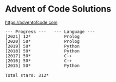 # Advent of Code Solutions

https://adventofcode.com

<pre>
--- Progress ---   --- Language ---
[2021] 12*             Prolog
[2020] 50*             Prolog
[2019] 50*             Python
[2018] 50*             Python
[2017] 50*             C++
[2016] 50*             C++
[2015] 50*             Python

Total stars: 312*
</pre>
